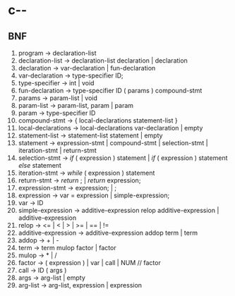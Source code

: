 # c--

## BNF
1. program -> declaration-list
2. declaration-list -> declaration-list declaration | declaration
3. declaration -> var-declaration | fun-declaration
4. var-declaration -> type-specifier ID;
5. type-specifier -> int | void
6. fun-declaration -> type-specifier ID ( params ) compound-stmt
7. params -> param-list | void
8. param-list -> param-list, param | param
9. param -> type-specifier ID
10. compound-stmt -> { local-declarations statement-list }
11. local-declarations -> local-declarations var-declaration | empty
12. statement-list -> statement-list statement | empty
13. statement -> expression-stmt | compound-stmt | selection-stmt | iteration-stmt | return-stmt
14. selection-stmt -> *if* ( expression ) statement  | *if* ( expression ) statement *else* statement
15. iteration-stmt -> *while* ( expression ) statement
16. return-stmt -> *return* ; | *return* expression;
17. expression-stmt -> expression; | ;
18. expression -> var = expression | simple-expression;
19. var -> ID
20. simple-expression -> additive-expression relop additive-expression  | additive-expression
21. relop -> <= | < | > | >= | == | !=
22. additive-expression -> additive-expression addop term | term
23. addop -> + | -
24. term -> term mulop factor | factor
25. mulop -> * | /
26. factor -> ( expression ) | var | call | NUM // factor
27. call -> ID ( args )
28. args -> arg-list | empty
29. arg-list -> arg-list, expression | expression